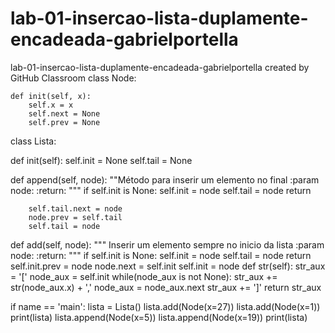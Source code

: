 # lab-01-insercao-lista-duplamente-encadeada-gabrielportella
lab-01-insercao-lista-duplamente-encadeada-gabrielportella created by GitHub Classroom
 class Node:

    def init(self, x):
        self.x = x
        self.next = None
        self.prev = None
class Lista:

def init(self):
        self.init = None
        self.tail = None

def append(self, node):
        ""Método para inserir um elemento no final
        :param node:
        :return:
        """
        if self.init is None:
            self.init = node
            self.tail = node
            return

        self.tail.next = node
        node.prev = self.tail
        self.tail = node

def add(self, node):
        """
        Inserir um elemento sempre no inicio da lista
        :param node:
        :return:
        """
        if self.init is None:
            self.init = node
            self.tail = node
            return
        self.init.prev = node
        node.next = self.init
        self.init = node
def str(self):
        str_aux = '['
        node_aux = self.init
        while(node_aux is not None):
            str_aux += str(node_aux.x) + ','
            node_aux = node_aux.next
        str_aux += ']'
        return str_aux

if name == 'main':
    lista = Lista()
    lista.add(Node(x=27))
    lista.add(Node(x=1))
    print(lista)
    lista.append(Node(x=5))
    lista.append(Node(x=19))
    print(lista) 
